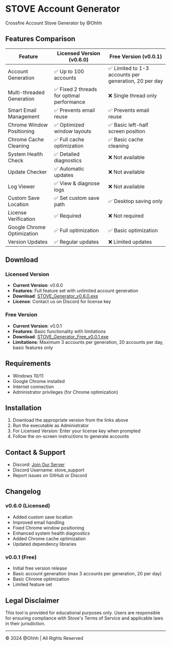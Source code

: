# STOVE Account Generator

Crossfire Account Stove Generator by @Ohhh

## Features Comparison

| Feature | Licensed Version (v0.6.0) | Free Version (v0.0.1) |
|---------|---------------------------|------------------------|
| Account Generation | ✅ Up to 100 accounts | ✅ Limited to 1-3 accounts per generation, 20 per day |
| Multi-threaded Generation | ✅ Fixed 2 threads for optimal performance | ❌ Single thread only |
| Smart Email Management | ✅ Prevents email reuse | ✅ Prevents email reuse |
| Chrome Window Positioning | ✅ Optimized window layouts | ✅ Basic left-half screen position |
| Chrome Cache Cleaning | ✅ Full cache optimization | ✅ Basic cache cleaning |
| System Health Check | ✅ Detailed diagnostics | ❌ Not available |
| Update Checker | ✅ Automatic updates | ❌ Not available |
| Log Viewer | ✅ View & diagnose logs | ❌ Not available |
| Custom Save Location | ✅ Set custom save path | ✅ Desktop saving only |
| License Verification | ✅ Required | ❌ Not required |
| Google Chrome Optimization | ✅ Full optimization | ✅ Basic optimization |
| Version Updates | ✅ Regular updates | ❌ Limited updates |

## Download

### Licensed Version
- **Current Version**: v0.6.0
- **Features**: Full feature set with unlimited account generation
- **Download**: [STOVE_Generator_v0.6.0.exe](https://github.com/YourUsername/stove-generator/releases/download/v0.6.0/STOVE_Generator_v0.6.0.exe)
- **License**: Contact us on Discord for license key

### Free Version
- **Current Version**: v0.0.1
- **Features**: Basic functionality with limitations
- **Download**: [STOVE_Generator_Free_v0.0.1.exe](https://github.com/YourUsername/stove-generator/releases/download/v0.0.1/STOVE_Generator_Free_v0.0.1.exe)
- **Limitations**: Maximum 3 accounts per generation, 20 accounts per day, basic features only

## Requirements
- Windows 10/11
- Google Chrome installed
- Internet connection
- Administrator privileges (for Chrome optimization)

## Installation
1. Download the appropriate version from the links above
2. Run the executable as Administrator
3. For Licensed Version: Enter your license key when prompted
4. Follow the on-screen instructions to generate accounts

## Contact & Support
- Discord: [Join Our Server](https://discord.gg/QK6F7KzKZ7)
- Discord Username: stove_support
- Report issues on GitHub or Discord

## Changelog

### v0.6.0 (Licensed)
- Added custom save location
- Improved email handling
- Fixed Chrome window positioning
- Enhanced system health diagnostics
- Added Chrome cache optimization
- Updated dependency libraries

### v0.0.1 (Free)
- Initial free version release
- Basic account generation (max 3 accounts per generation, 20 per day)
- Basic Chrome optimization
- Limited feature set

## Legal Disclaimer
This tool is provided for educational purposes only. Users are responsible for ensuring compliance with Stove's Terms of Service and applicable laws in their jurisdiction.

---

© 2024 @Ohhh | All Rights Reserved 
